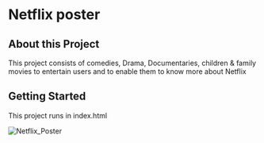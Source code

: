 # Netflix poster

## About this Project
This project consists of comedies, Drama, Documentaries, children & family movies to entertain users and to enable them to know more about Netflix

## Getting Started
This project runs in index.html

![Netflix_Poster](/uploads/16b027e8aaa1eeb28cf487036ac96026/Netflix_Poster.png)
